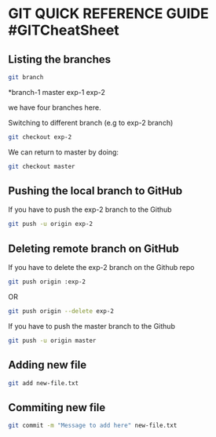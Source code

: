 

GIT QUICK REFERENCE GUIDE #GITCheatSheet
===========================================

Listing the branches
--------------------

```bash
git branch
```

*branch-1
 master
 exp-1
 exp-2

we have four branches here.

Switching to different branch (e.g to exp-2 branch)

```bash
git checkout exp-2
```

We can return to master by doing:

```bash
git checkout master
```


Pushing the local branch to GitHub
----------------------------------

If you have to push the exp-2 branch to the Github

```bash
git push -u origin exp-2
```

Deleting remote branch on GitHub
--------------------------------

If you have to delete the exp-2 branch on the Github repo

```bash
git push origin :exp-2
```

OR

```bash
git push origin --delete exp-2
```


If you have to push the master branch to the Github

```bash
git push -u origin master
```

Adding new file
---------------

```bash
git add new-file.txt
```

Commiting new file
------------------

```bash
git commit -m "Message to add here" new-file.txt
```



